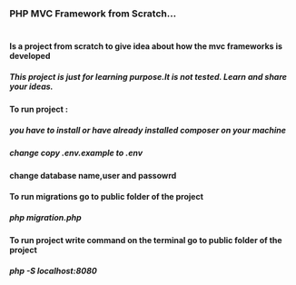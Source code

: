 ### PHP MVC Framework from Scratch... 
#
#### Is a project from scratch to give idea about how the mvc frameworks is developed
##### This project is just for learning purpose.It is not tested. Learn and share your ideas. 

#### To run project :
##### you have to install or have already installed composer on your machine
##### change copy .env.example to .env
####  change database name,user and passowrd

####  To run migrations go to public folder of the project
##### php migration.php

####  To run project write command on the terminal go to public folder of the project
##### php -S localhost:8080
